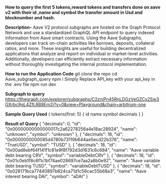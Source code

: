 **How to query the first 5 tokens,reward tokens and transfers done on aave v2 with their id ,name and symbol the transfer amount in Usd and blocknumber and hash.**

**Description-**
Aave V2 protocol subgraphs are hosted on the Graph Protocol Network and use a standardized GraphQL API endpoint to query indexed information from Aave smart contracts. Using the Aave Subgraphs, developers can track on-chain activities like borrows, deposits, collateral ratios, and more. These insights are useful for building decentralized applications that analyze and report on individual or market-level activities. Additionally, developers can efficiently extract necessary information without thoroughly investigating the internal protocol implementation.

**How to run the Application Code**
git clone the repo
cd Aave_subgraph_query
npm i
Simply Replace API_key with your api_key in the .env file
npm run dev

**Subgraph to query**
https://thegraph.com/explorer/subgraphs/C2zniPn45RnLDGzVeGZCx2Sw3GXrbc9gL4ZfL8B8Em2j?v=0&view=Playground&chain=arbitrum-one

**Sample Query Used**
{
tokens(first: 5) {
id
name
symbol
decimals
}
}

**Result of Query**
{
"decimals": 0,
"id": "0x00000000000000017c2a62278256a4e18ac28924",
"name": "unknown",
"symbol": "unknown"
},
{
"decimals": 18,
"id": "0x0000000000085d4780b73119b644ae5ecd22b376",
"name": "TrueUSD",
"symbol": "TUSD"
},
{
"decimals": 18,
"id": "0x00ad8ebf64f141f1c81e9f8f792d3d1631c6c684",
"name": "Aave variable debt bearing CRV",
"symbol": "variableDebtCRV"
},
{
"decimals": 18,
"id": "0x01c0eb1f8c6f1c1bf74ae028697ce7aa2a8b0e92",
"name": "Aave variable debt bearing TUSD",
"symbol": "variableDebtTUSD"
},
{
"decimals": 18,
"id": "0x028171bca77440897b824ca71d1c56cac55b68a3",
"name": "Aave interest bearing DAI",
"symbol": "aDAI"
}
